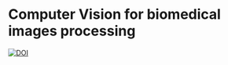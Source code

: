 # Computer Vision for biomedical images processing

[![DOI](https://zenodo.org/badge/286538177.svg)](https://zenodo.org/badge/latestdoi/286538177)
